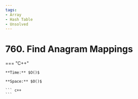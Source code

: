 ```yaml
---
tags:
- Array
- Hash Table
- Unsolved
---
```



# 760. Find Anagram Mappings

=== "C++"

    **Time:** $O()$

    **Space:** $O()$

    ``` c++
    ```